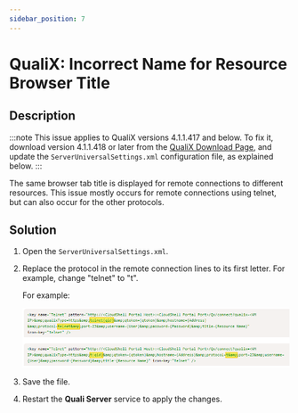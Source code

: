 ```yaml
---
sidebar_position: 7
---
```


# QualiX: Incorrect Name for Resource Browser Title

## Description

:::note 
This issue applies to QualiX versions 4.1.1.417 and below. To fix it, download version 4.1.1.418 or later from the [QualiX Download Page](https://support.quali.com/hc/en-us/articles/360037650694), and update the `ServerUniversalSettings.xml` configuration file, as explained below.
:::

The same browser tab title is displayed for remote connections to different resources. This issue mostly occurs for remote connections using telnet, but can also occur for the other protocols.

## Solution

1. Open the `ServerUniversalSettings.xml`.
2. Replace the protocol in the remote connection lines to its first letter. For example, change "telnet" to "t".
    
    For example:
    
    ![](/Images/QualiX/BrowserTabTitle.png)
    
3. Save the file.
4. Restart the **Quali Server** service to apply the changes.
